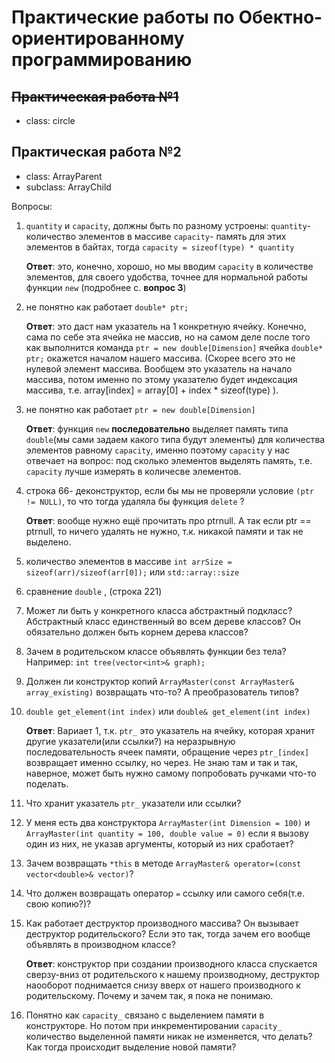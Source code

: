 # Практические работы по Обектно-ориентированному программированию

## ~~Практическая работа №1~~ 
- class: circle

## Практическая работа №2
- class: ArrayParent
- subclass: ArrayChild

Вопросы:
1. `quantity` и `capacity`, должны быть по разному устроены: `quantity`- количество элементов в массиве
   `capacity`- память для этих элементов в байтах, тогда `capacity = sizeof(type) * quantity` 
   
   **Ответ**: это, конечно, хорошо, но мы вводим  `capacity` в количестве элементов, для своего удобства, точнее для 
   нормальной работы функции `new` (подробнее с. **вопрос 3**)
 
2. не понятно как работает `double* ptr;`
   
   **Ответ**: это даст нам указатель на 1 конкретную ячейку. Конечно, сама по себе эта ячейка не массив, но на самом деле 
   после того как выполнится команда `ptr = new double[Dimension]` ячейка `double* ptr;` окажется началом нашего массива. (Скорее всего
   это не нулевой элемент массива. Вообщем это указатель на начало массива, потом именно по этому указателю будет индексация массива, т.е. 
   array\[index\] = array\[0\] + index * sizeof(type) ).
 
3. не понятно как работает `ptr = new double[Dimension]`
   
   **Ответ**: функция `new` **последовательно** выделяет память типа `double`(мы сами задаем какого типа будут элементы) для количества элементов равному `capacity`,      именно поэтому `capacity` у нас отвечает на вопрос: под сколько элементов выделять память, т.е. `capacity` лучше измерять в количесве элементов.
 
4. строка 66- деконструктор, если бы мы не проверяли условие `(ptr != NULL)`, то что тогда удаляла бы функция `delete` ?

   **Ответ**: вообще нужно ещё прочитать про ptrnull. А так если ptr == ptrnull, то ничего удалять не нужно, т.к. никакой памяти и так не выделено.  

5. количество элементов в массиве `int arrSize = sizeof(arr)/sizeof(arr[0]);` или `std::array::size` 

6. сравнение `double` , (строка 221)

7. Может ли быть у конкретного класса абстрактный подкласс? Абстрактный класс единственный во всем дереве классов? Он обязательно должен быть корнем дерева классов?

8. Зачем в родительском классе объявлять функции без тела? Например: `int tree(vector<int>& graph);`

9. Должен ли конструктор копий `ArrayMaster(const ArrayMaster& array_existing)` возвращать что-то? А преобразователь типов? 

10. `double get_element(int index)` или `double& get_element(int index)`
   
      **Ответ**: Вариает 1, т.к. `ptr_` это указатель на ячейку, которая хранит другие указатели(или ссылки?) на неразрывную последовательность ячеек памяти, 
      обращение через `ptr_[index]` возвращает именно ссылку, но через. Не знаю там и так и так, наверное, может быть нужно самому попробовать ручками что-то поделать.

11. Что хранит указатель `ptr_` указатели или ссылки?

12. У меня есть два конструктора `ArrayMaster(int Dimension = 100)` и `ArrayMaster(int quantity = 100, double value = 0)` если я вызову один из них, не указав аргументы, который из них сработает?

13. Зачем возвращать `*this` в методе `ArrayMaster& operator=(const vector<double>& vector)`?

14. Что должен возвращать оператор `=` ссылку или самого себя(т.е. свою копию?)?

15. Как работает деструктор производного массива? Он вызывает деструктор родительского? Если это так, тогда зачем его вообще объявлять в производном классе?

      **Ответ**: конструктор при создании производного класса спускается сверзу-вниз от родительского к нашему производному, деструктор наооборот поднимается снизу вверх от нашего производного к родительскому. Почему и зачем так, я пока не понимаю.
      
16. Понятно как `capacity_` связано с выделением памяти в конструкторе. Но потом при инкрементировании `capacity_` количество выделенной памяти никак не изменяется, что делать? Как тогда происходит выделение новой памяти?
